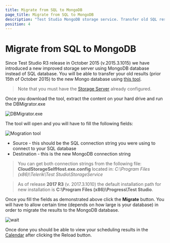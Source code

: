 ```yaml
---
title: Migrate from SQL to MongoDB
page_title: Migrate from SQL to MongoDB
description: "Test Studio MongoDB storage service. Transfer old SQL results (prior 15th of October 2015) to the new Mongo database"
position: 4
---
```

# Migrate from SQL to MongoDB

Since Test Studio R3 release in October 2015 (v.2015.3.1015) we have introduced a new improved storage server using MongoDB database instead of SQL database. You will be able to transfer your old results (prior 15th of October 2015) to the new Mongo database using <a href="http://docs.telerik.com/teststudio/downloads/DbMigratorExe.zip">this tool</a>. 

> Note that you must have the <a href="http://docs.telerik.com/teststudio/features/scheduling-test-runs/create-storage-server" target="_blank">Storage Server</a> already configured.

Once you download the tool, extract the content on your hard drive and run the DBMigrator.exe

![DBMigrator.exe][1]

The tool will open and you will have to fill the following fields:

![Mogration tool][2]

- Source - this should be the SQL connection string you were using to connect to your SQL database
- Destination - this is the new MongoDB connection string

> You can get both connection strings from the following file: **CloudStorageSelfHost.exe.config** located in:
> *C:\Program Files (x86)\Telerik\Test Studio\StorageService*

> As of release **2017 R3** (v. 2017.3.1010) the default installation path for new installation is **C:\Program Files (x86)\Progress\Test Studio**.

Once you fill the fields as demonstrated above click the **Migrate** button. You will have to allow certain time (depends on how large is your database) in order to migrate the results to the MongoDB database.

![wait][3]

Once done you should be able to view your scheduling results in the <a href="http://docs.telerik.com/teststudio/getting-started/test-results/calendar" target="_blank">Calendar</a> after clicking the Reload button.

[1]: /img/features/scheduling-test-runs/migrate-database/fig1.png
[2]: /img/features/scheduling-test-runs/migrate-database/fig2.png
[3]: /img/features/scheduling-test-runs/migrate-database/fig3.png